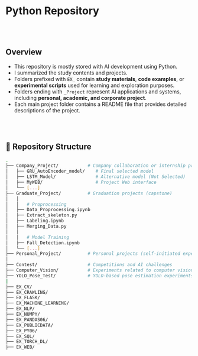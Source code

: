 # Python Repository 


<br><br>
## Overview
- This repository is mostly stored with AI development using Python.
- I summarized the study contents and projects.
- Folders prefixed with `EX_` contain **study materials**, **code examples**, or **experimental scripts** used for learning and exploration purposes.
- Folders ending with `_Project` represent AI applications and systems, including **personal, academic, and corporate project**.
- Each main project folder contains a README file that provides detailed descriptions of the project.

<br><br>
## 📁 Repository Structure

```bash
.
├── Company_Project/           # Company collaboration or internship projects
│   ├── GRU_AutoEncoder_model/    # Final selected model
│   ├── LSTM_Model/               # Alternative model (Not Selected)
│   ├── MyWEB/                    # Project Web interface          
│   └── [...]
├── Graduate_Project/          # Graduation projects (capstone)
│   │
│   │   # Proprocessing
│   ├── Data_Proprocessing.ipynb
│   ├── Extract_skeleton.py
│   ├── Labeling.ipynb
│   ├── Merging_Data.py
│   │
│   │   # Model Training
│   ├── Fall_Detection.ipynb
│   └── [...] 
├── Personal_Project/          # Personal projects (self-initiated experiments)
│
├── Contest/                   # Competitions and AI challenges
├── Computer_Vision/           # Experiments related to computer vision
├── YOLO_Pose_Test/            # YOLO-based pose estimation experiments
|
├── EX_CV/                     
├── EX_CRAWLING/               
├── EX_FLASK/                  
├── EX_MACHINE_LEARNING/       
├── EX_NLP/                    
├── EX_NUMPY/                  
├── EX_PANDAS06/               
├── EX_PUBLICDATA/             
├── EX_PY06/                   
├── EX_SQL/                    
├── EX_TORCH_DL/               
├── EX_WEB/                    

